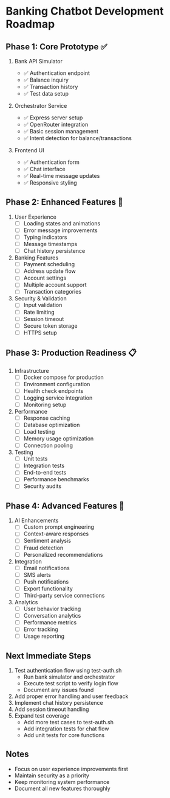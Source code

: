 # Banking Chatbot Development Roadmap

## Phase 1: Core Prototype ✅
1. Bank API Simulator
   - ✅ Authentication endpoint
   - ✅ Balance inquiry
   - ✅ Transaction history
   - ✅ Test data setup

2. Orchestrator Service
   - ✅ Express server setup
   - ✅ OpenRouter integration
   - ✅ Basic session management
   - ✅ Intent detection for balance/transactions

3. Frontend UI
   - ✅ Authentication form
   - ✅ Chat interface
   - ✅ Real-time message updates
   - ✅ Responsive styling

## Phase 2: Enhanced Features 🔄
1. User Experience
   - [ ] Loading states and animations
   - [ ] Error message improvements
   - [ ] Typing indicators
   - [ ] Message timestamps
   - [ ] Chat history persistence

2. Banking Features
   - [ ] Payment scheduling
   - [ ] Address update flow
   - [ ] Account settings
   - [ ] Multiple account support
   - [ ] Transaction categories

3. Security & Validation
   - [ ] Input validation
   - [ ] Rate limiting
   - [ ] Session timeout
   - [ ] Secure token storage
   - [ ] HTTPS setup

## Phase 3: Production Readiness 📋
1. Infrastructure
   - [ ] Docker compose for production
   - [ ] Environment configuration
   - [ ] Health check endpoints
   - [ ] Logging service integration
   - [ ] Monitoring setup

2. Performance
   - [ ] Response caching
   - [ ] Database optimization
   - [ ] Load testing
   - [ ] Memory usage optimization
   - [ ] Connection pooling

3. Testing
   - [ ] Unit tests
   - [ ] Integration tests
   - [ ] End-to-end tests
   - [ ] Performance benchmarks
   - [ ] Security audits

## Phase 4: Advanced Features 🎯
1. AI Enhancements
   - [ ] Custom prompt engineering
   - [ ] Context-aware responses
   - [ ] Sentiment analysis
   - [ ] Fraud detection
   - [ ] Personalized recommendations

2. Integration
   - [ ] Email notifications
   - [ ] SMS alerts
   - [ ] Push notifications
   - [ ] Export functionality
   - [ ] Third-party service connections

3. Analytics
   - [ ] User behavior tracking
   - [ ] Conversation analytics
   - [ ] Performance metrics
   - [ ] Error tracking
   - [ ] Usage reporting

## Next Immediate Steps
1. Test authentication flow using test-auth.sh
   - Run bank simulator and orchestrator
   - Execute test script to verify login flow
   - Document any issues found
2. Add proper error handling and user feedback
3. Implement chat history persistence
4. Add session timeout handling
5. Expand test coverage
   - Add more test cases to test-auth.sh
   - Add integration tests for chat flow
   - Add unit tests for core functions

## Notes
- Focus on user experience improvements first
- Maintain security as a priority
- Keep monitoring system performance
- Document all new features thoroughly